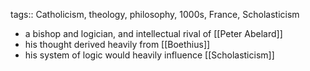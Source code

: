 tags:: Catholicism, theology, philosophy, 1000s, France, Scholasticism

- a bishop and logician, and intellectual rival of [[Peter Abelard]]
- his thought derived heavily from [[Boethius]]
- his system of logic would heavily influence [[Scholasticism]]